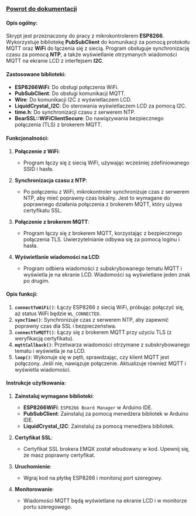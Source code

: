 ### [Powrot do dokumentacji](https://github.com/mcwojdzinski/mqtt-temperature/blob/main/README.md)

#### Opis ogólny:

Skrypt jest przeznaczony do pracy z mikrokontrolerem **ESP8266**. Wykorzystuje bibliotekę **PubSubClient** do komunikacji za pomocą protokołu MQTT oraz **WiFi** do łączenia się z siecią. Program obsługuje synchronizację czasu za pomocą **NTP**, a także wyświetlanie otrzymanych wiadomości MQTT na ekranie LCD z interfejsem **I2C**.

#### Zastosowane biblioteki:

- **ESP8266WiFi**: Do obsługi połączenia WiFi.
- **PubSubClient**: Do obsługi komunikacji MQTT.
- **Wire**: Do komunikacji I2C z wyświetlaczem LCD.
- **LiquidCrystal_I2C**: Do sterowania wyświetlaczem LCD za pomocą I2C.
- **time.h**: Do synchronizacji czasu z serwerem NTP.
- **BearSSL::WiFiClientSecure**: Do nawiązywania bezpiecznego połączenia (TLS) z brokerem MQTT.

#### Funkcjonalności:

1.  **Połączenie z WiFi**:

    - Program łączy się z siecią WiFi, używając wcześniej zdefiniowanego SSID i hasła.

2.  **Synchronizacja czasu z NTP**:

    - Po połączeniu z WiFi, mikrokontroler synchronizuje czas z serwerem NTP, aby mieć poprawny czas lokalny. Jest to wymagane do poprawnego działania połączenia z brokerem MQTT, który używa certyfikatu SSL.

3.  **Połączenie z brokerem MQTT**:

    - Program łączy się z brokerem MQTT, korzystając z bezpiecznego połączenia TLS. Uwierzytelnianie odbywa się za pomocą loginu i hasła.

4.  **Wyświetlanie wiadomości na LCD**:

    - Program odbiera wiadomości z subskrybowanego tematu MQTT i wyświetla je na ekranie LCD. Wiadomości są wyświetlane jeden znak po drugim.

#### Opis funkcji:

1.  **`connectToWiFi()`**: Łączy ESP8266 z siecią WiFi, próbując połączyć się, aż status WiFi będzie `WL_CONNECTED`.
2.  **`syncTime()`**: Synchronizuje czas z serwerem NTP, aby zapewnić poprawny czas dla SSL i bezpieczeństwa.
3.  **`connectToMQTT()`**: Łączy się z brokerem MQTT przy użyciu TLS (z weryfikacją certyfikatu).
4.  **`mqttCallback()`**: Przetwarza wiadomości otrzymane z subskrybowanego tematu i wyświetla je na LCD.
5.  **`loop()`**: Wykonuje się w pętli, sprawdzając, czy klient MQTT jest połączony. Jeśli nie, nawiązuje połączenie. Aktualizuje również MQTT i wyświetla wiadomości.

#### Instrukcje użytkowania:

1.  **Zainstaluj wymagane biblioteki**:

    - **ESP8266WiFi**: `ESP8266 Board Manager` w Arduino IDE.
    - **PubSubClient**: Zainstaluj za pomocą menedżera bibliotek w Arduino IDE.
    - **LiquidCrystal_I2C**: Zainstaluj za pomocą menedżera bibliotek.

2.  **Certyfikat SSL**:

    - Certyfikat SSL brokera EMQX został wbudowany w kod. Upewnij się, że masz poprawny certyfikat.

3.  **Uruchomienie**:

    - Wgraj kod na płytkę ESP8266 i monitoruj port szeregowy.

4.  **Monitorowanie**:

    - Wiadomości MQTT będą wyświetlane na ekranie LCD i w monitorze portu szeregowego.
